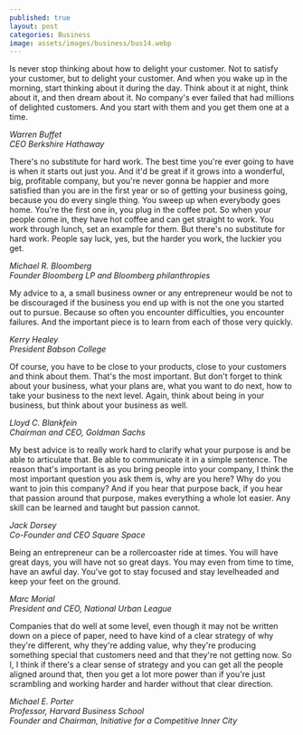 ```yaml
---
published: true
layout: post
categories: Business
image: assets/images/business/bus14.webp
---
```


Is never stop thinking about how to delight your customer. Not to satisfy your customer, but to delight your customer. And when you wake up in the morning, start thinking about it during the day. Think about it at night, think about it, and then dream about it. No company's ever failed that had millions of delighted customers. And you start with them and you get them one at a time.

_Warren Buffet_  
_CEO Berkshire Hathaway_

There's no substitute for hard work. The best time you're ever going to have is when it starts out just you. And it'd be great if it grows into a wonderful, big, profitable company, but you're never gonna be happier and more satisfied than you are in the first year or so of getting your business going, because you do every single thing. You sweep up when everybody goes home. You're the first one in, you plug in the coffee pot. So when your people come in, they have hot coffee and can get straight to work. You work through lunch, set an example for them. But there's no substitute for hard work. People say luck, yes, but the harder you work, the luckier you get.

_Michael R. Bloomberg_  
_Founder Bloomberg LP and Bloomberg philanthropies_


My advice to a, a small business owner or any entrepreneur would be not to be discouraged if the business you end up with is not the one you started out to pursue. Because so often you encounter difficulties, you encounter failures. And the important piece is to learn from each of those very quickly.

_Kerry Healey_  
_President Babson College_


Of course, you have to be close to your products, close to your customers and think about them. That's the most important. But don't forget to think about your business, what your plans are, what you want to do next, how to take your business to the next level. Again, think about being in your business, but think about your business as well.

_Lloyd C. Blankfein_  
_Chairman and CEO, Goldman Sachs_


My best advice is to really work hard to clarify what your purpose is and be able to articulate that. Be able to communicate it in a simple sentence. The reason that's important is as you bring people into your company, I think the most important question you ask them is, why are you here? Why do you want to join this company? And if you hear that purpose back, if you hear that passion around that purpose, makes everything a whole lot easier. Any skill can be learned and taught but passion cannot.

_Jack Dorsey_  
_Co-Founder and CEO Square Space_


Being an entrepreneur can be a rollercoaster ride at times. You will have great days, you will have not so great days. You may even from time to time, have an awful day. You've got to stay focused and stay levelheaded and keep your feet on the ground.

_Marc Morial_  
_President and CEO, National Urban League_


Companies that do well at some level, even though it may not be written down on a piece of paper, need to have kind of a clear strategy of why they're different, why they're adding value, why they're producing something special that customers need and that they're not getting now. So I, I think if there's a clear sense of strategy and you can get all the people aligned around that, then you get a lot more power than if you're just scrambling and working harder and harder without that clear direction. 

_Michael E. Porter_   
_Professor, Harvard Business School_  
_Founder and Chairman, Initiative for a Competitive Inner City_

